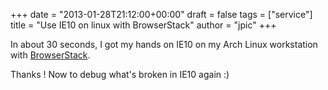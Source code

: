 +++
date = "2013-01-28T21:12:00+00:00"
draft = false
tags = ["service"]
title = "Use IE10 on linux with  BrowserStack"
author = "jpic"
+++

In about 30 seconds, I got my hands on IE10 on my Arch Linux workstation with [BrowserStack](http://browserstack.com).

Thanks ! Now to debug what's broken in IE10 again :)
